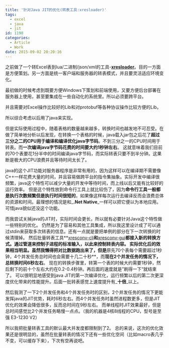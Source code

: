 ```yaml
---
title: '针对Java JIT的优化(转表工具:xresloader)'
tags:
  - excel
  - java
  - jit
id: 1198
categories:
  - Article
  - Work
date: 2015-09-02 20:20:16
---
```


之前做了一个转Excel表到lua/二进制/json/xml的工具-**[xresloader](https://github.com/xresloader/xresloader)**。目的一方面是方便策划。另一方面是统一客户端和服务器的转表模式，并且要灵活适应环境变化。

最初做的时候考虑到既要方便Windows下策划和前端使用，又要方便后台部署在服务器上使用，甚至要集成在一些自动化的系统里。所以必须要跨平台。

并且需要对Excel操作比较好的Lib和对protobuf等各种协议操作比较方便的Lib。

所以综合考虑以后用了java来实现。

但是实际使用过程中，随着表格的数量越来越多，转换时间也越发地不可忍受。在做了简单地分析以后发现，在转换一个表格的时候，java载入jar包之后花了**超过三分之二的CPU用于编译和编译优化java字节码**。不到三分之一的CPU时间用于转表。而**一次编译java字节码花费的时间要大约1秒钟左右**。
这就意味着我们目前的70个表要花1分半中的时间编译java字节码，而实际转表只要不到半分钟。这果断是极大的CPU浪费并且等待时间太长了。

java的这个JIT功能对服务器程序是非常有用的，因为这样可以在编译期不需要像C++一样花费大量的时间，并且容易做跨平台的指令集抽象。实际开发中编译很频繁，java这个特性可以减少大量的开发中等待时间，而上线以后又能有比较好的运行效率。
但是这个特性放到命令行工具上就比较伤了，因为**命令行工具一般都是执行次数频繁但是执行时间很短的**，如果像这样每次运行去编译反而会浪费总体的资源和时间。最理想的情况是和_**.Net Native**_一样可以把它便以为本地应用。可惜java貌似还没这个功能。

而我尝试关掉java的JIT时，实际时间会更长，所以就有必要针对Java这个特性做一些特别的优化。
仍然是为了容易和其他工具集成，所以我这里设计成了可以通过stdin来获取多次转表的信息。还有一点就是要把单例的部分在下一次转换的时候清理掉。
然后批量转表工具**[xresconv-cli](https://github.com/xresloader/xresconv-cli)**和**[xresconv-gui](https://github.com/xresloader/xresconv-gui)**都接入新的转换方式。通过管道来控制子进程的标准输入，以此来控制转表内容。
实际优化后的效果相当明显。虽然我懒得把对比数据跑出来了，但是**原先70个表每个需要超过1秒钟，4个并发任务总时间也会需要十几二十秒**，而**现在2个并发任务的情况下，总转换时间6秒左右**。
现在的转换步骤里，转第一个表的时候大约需要1秒钟，然后剩下的前十个左右大约在0.2-0.4秒钟。再后面的速度就是”刷得一下“就结束了。
可以很明显地感受到java JIT的第一次编译优化，运行频繁以后的第二次更深度优化带来的性能提升。后面一批转表感觉上速度提升有_**十倍**_以上。

然后我测了一下2个并发任务和4个并发任务时的区别，2个并发任务的情况下更能发挥java的JIT优势，耗时6秒左右。而4个并发任务时虽然进程数更多，但是JIT优化的效果会降低很多，反而总时间在9秒左右。
而单线程时JIT效果最好，但是总时间感觉比2个并发任务略慢一点点。（我的机器是4核8线程的CPU，型号是至强 E3-1230 V2）

所以我把批量转表工具的默认最大并发度都限制到了2。
总的来说，这次的优化效果还是很明显的，虽然在批量转表的情况下还有一些优化空间（比如macro表几乎不变，可以缓存下来），下次有空再说吧。